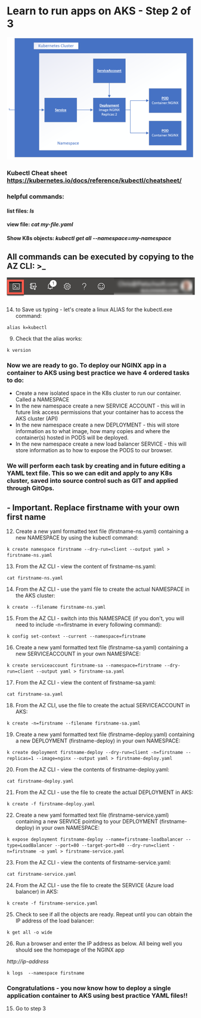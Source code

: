 # Learn to run apps on AKS - Step 2 of 3 

 ![AKS highlighted on the menu bar.](media/k8s.png "AKS")

### Kubectl Cheat sheet https://kubernetes.io/docs/reference/kubectl/cheatsheet/

### helpful commands:
#### list files: *ls*
#### view file: *cat my-file.yaml*
#### Show K8s objects: *kubectl get all --namespace=my-namespace*

## All commands can be executed by copying to the AZ CLI: >_

 ![The cloud shell icon is highlighted on the menu bar.](media/b4-image35.png "Cloud Shell")

14. to Save us typing - let's create a linux ALIAS for the kubectl.exe command:

```
alias k=kubectl
```

9. Check that the alias works:

```
k version
```

### Now we are ready to go. To deploy our NGINX app in a container to AKS using best practice we have 4 ordered tasks to do:
- Create a new isolated space in the K8s cluster to run our container. Called a NAMESPACE
- In the new namespace create a new SERVICE ACCOUNT - this will in future link access permissions that your container has to access the AKS cluster (API)
- In the new namespace create a new DEPLOYMENT - this will store information as to what image, how many copies and where the container(s) hosted in PODS will be deployed.
- In the new namespace create a new load balancer SERVICE - this will store information as to how to expose the PODS to our browser.

### We will perform each task by creating and in future editing a YAML text file. This so we can edit and apply to any K8s cluster, saved into source control such as GIT and applied through GitOps.

## - Important. Replace firstname with your own first name

12. Create a new yaml formatted text file (firstname-ns.yaml) containing a new NAMESPACE by using the kubectl command:

```
k create namespace firstname --dry-run=client --output yaml > firstname-ns.yaml
```

13. From the AZ CLI - view the content of firstname-ns.yaml:

```
cat firstname-ns.yaml
```

14. From the AZ CLI - use the yaml file to create the actual NAMESPACE in the AKS cluster:

```
k create --filename firstname-ns.yaml
```

15. From the AZ CLI - switch into this NAMESPACE (if you don't, you will need to include -n=firstname in every following command):

```
k config set-context --current --namespace=firstname
```

16. Create a new yaml formatted text file (firstname-sa.yaml) containing a new SERVICEACCOUNT in your own NAMESPACE: 

```
k create serviceaccount firstname-sa --namespace=firstname --dry-run=client --output yaml > firstname-sa.yaml
```

17. From the AZ CLI - view the content of firstname-sa.yaml:

```
cat firstname-sa.yaml
```

18. From the AZ CLI, use the file to create the actual SERVICEACCOUNT in AKS:

```
k create -n=firstname --filename firstname-sa.yaml
```

19. Create a new yaml formatted text file (firstname-deploy.yaml) containing a new DEPLOYMENT (firstname-deploy) in your own NAMESPACE: 

```
k create deployment firstname-deploy --dry-run=client -n=firstname --replicas=1 --image=nginx --output yaml > firstname-deploy.yaml
```

20. From the AZ CLI - view the contents of firstname-deploy.yaml:

```
cat firstname-deploy.yaml
```

21. From the AZ CLI - use the file to create the actual DEPLOYMENT in AKS:

```
k create -f firstname-deploy.yaml
```

22. Create a new yaml formatted text file (firstname-service.yaml) containing a new SERVICE pointing to your DEPLOYMENT (firstname-deploy) in your own NAMESPACE:

```
k expose deployment firstname-deploy --name=firstname-loadbalancer --type=LoadBalancer --port=80 --target-port=80 --dry-run=client -n=firstname -o yaml > firstname-service.yaml
```

23. From the AZ CLI - view the contents of firstname-service.yaml:

```
cat firstname-service.yaml
```

24. From the AZ CLI - use the file to create the SERVICE (Azure load balancer) in AKS:

```
k create -f firstname-service.yaml
```

25. Check to see if all the objects are ready. Repeat until you can obtain the IP address of the load balancer: 

```
k get all -o wide
```

26. Run a browser and enter the IP address as below. All being well you should see the homepage of the NGINX app 

*http://ip-address*

```
k logs  --namespace firstname
```

### Congratulations - you now know how to deploy a single application container to AKS using best practice YAML files!! 

15. Go to step 3








    






